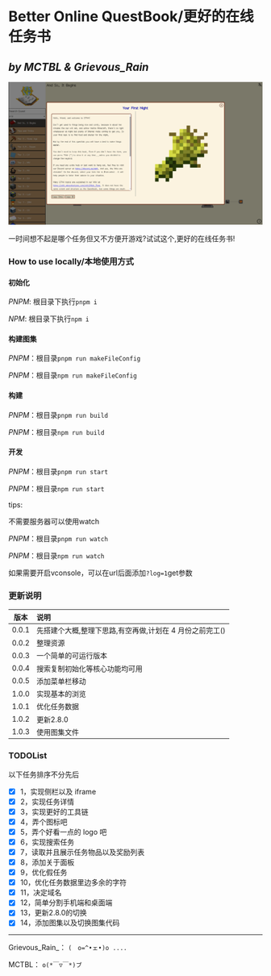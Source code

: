 # Better Online QuestBook/更好的在线任务书

## _by MCTBL & Grievous_Rain_

![now](pic/now.png)

一时间想不起是哪个任务但又不方便开游戏?试试这个,更好的在线任务书!

### How to use locally/本地使用方式

#### 初始化

*PNPM*: 根目录下执行`pnpm i`

*NPM*: 根目录下执行`npm i`

#### 构建图集

*PNPM*：根目录`pnpm run makeFileConfig`

*PNPM*：根目录`npm run makeFileConfig`

#### 构建

*PNPM*：根目录`pnpm run build`

*PNPM*：根目录`npm run build`

#### 开发

*PNPM*：根目录`pnpm run start`

*PNPM*：根目录`npm run start`

tips:

不需要服务器可以使用watch

*PNPM*：根目录`pnpm run watch`

*PNPM*：根目录`npm run watch`

如果需要开启vconsole，可以在url后面添加`?log=1`get参数

### 更新说明

| 版本  | 说明                                                     |
| :-: | :- |
| 0.0.1 | 先搭建个大概,整理下思路,有空再做,计划在 4 月份之前完工() |
| 0.0.2 | 整理资源                                                 |
| 0.0.3 | 一个简单的可运行版本                                     |
| 0.0.4 | 搜索复制初始化等核心功能均可用                           |
| 0.0.5 | 添加菜单栏移动                                           |
| 1.0.0 | 实现基本的浏览                                           |
| 1.0.1 | 优化任务数据                                             |
| 1.0.2 | 更新2.8.0                                             |
| 1.0.3 | 使用图集文件                                             |

### TODOList

以下任务排序不分先后

- [x] 1，实现侧栏以及 iframe
- [x] 2，实现任务详情
- [x] 3，实现更好的工具链
- [x] 4，弄个图标吧
- [x] 5，弄个好看一点的 logo 吧
- [x] 6，实现搜索任务
- [x] 7，读取并且展示任务物品以及奖励列表
- [x] 8，添加关于面板
- [x] 9，优化假任务
- [x] 10，优化任务数据里边多余的字符
- [x] 11，决定域名
- [x] 12，简单分割手机端和桌面端
- [x] 13，更新2.8.0的切换
- [x] 14，添加图集以及切换图集代码

---

Grievous_Rain_： `(　o=^•ェ•)o ....`

MCTBL： `o(*￣▽￣*)ブ`
